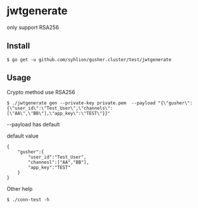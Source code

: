 # jwtgenerate

only support RSA256 

## Install

```
$ go get -u github.com/syhlion/gusher.cluster/test/jwtgenerate
```

## Usage

Crypto method use RSA256

```
$ ./jwtgenerate gen --private-key private.pem  --payload "{\"gusher\":{\"user_id\":\"Test_User\",\"channels\":[\"AA\",\"BB\"],\"app_key\":\"TEST\"}}"

```

--payload has default

default value
```
{
    "gusher":{
        "user_id":"Test_User",
        "channesl":["AA","BB"],
        "app_key":"TEST"
    }
}
```


Other help

```
$ ./conn-test -h
```
